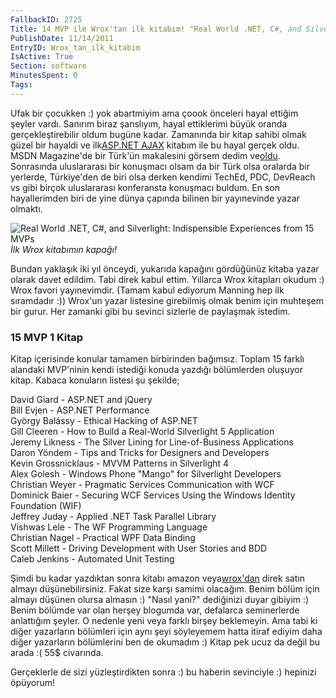 ```yaml
---
FallbackID: 2725
Title: 14 MVP ile Wrox'tan ilk kitabım! "Real World .NET, C#, and Silverlight"
PublishDate: 11/14/2011
EntryID: Wrox_tan_ilk_kitabim
IsActive: True
Section: software
MinutesSpent: 0
Tags: 
---
```

Ufak bir çocukken :) yok abartmiyim ama çoook önceleri hayal ettiğim
şeyler vardı. Sanırım biraz şanslıyım, hayal ettiklerimi büyük oranda
gerçekleştirebilir oldum bugüne kadar. Zamanında bir kitap sahibi olmak
güzel bir hayaldi ve ilk[ASP.NET
AJAX](http://daron.yondem.com/tr/post/955bda47-4d8a-4544-8a11-3d416693ac8a)
kitabım ile bu hayal gerçek oldu. MSDN Magazine'de bir Türk'ün
makalesini görsem dedim
ve[oldu](http://daron.yondem.com/tr/post/1419ebe7-95be-42f0-b991-6481472e4ad5).
Sonrasında uluslararası bir konuşmacı olsam da bir Türk olsa oralarda
bir yerlerde, Türkiye'den de biri olsa derken kendimi TechEd, PDC,
DevReach vs gibi birçok uluslararası konferansta konuşmacı buldum. En
son hayallerimden biri de yine dünya çapında bilinen bir yayınevinde
yazar olmaktı.

![Real World .NET, C\#, and Silverlight: Indispensible Experiences from
15 MVPs](http://cdn.daron.yondem.com/assets/2725/realworld.jpg)\
*İlk Wrox kitabımın kapağı!*

Bundan yaklaşık iki yıl önceydi, yukarıda kapağını gördüğünüz kitaba
yazar olarak davet edildim. Tabi direk kabul ettim. Yıllarca Wrox
kitapları okudum :) Wrox favori yayınevimdir. (Tamam kabul ediyorum
Manning hep ilk sıramdadır :)) Wrox'un yazar listesine girebilmiş olmak
benim için muhteşem bir gurur. Her zamanki gibi bu sevinci sizlerle de
paylaşmak istedim.

### 15 MVP 1 Kitap

Kitap içerisinde konular tamamen birbirinden bağımsız. Toplam 15 farklı
alandaki MVP'ninin kendi istediği konuda yazdığı bölümlerden oluşuyor
kitap. Kabaca konuların listesi şu şekilde;

David Giard - ASP.NET and jQuery\
Bill Evjen - ASP.NET Performance\
György Balássy - Ethical Hacking of ASP.NET\
Gill Cleeren - How to Build a Real-World Silverlight 5 Application\
Jeremy Likness - The Silver Lining for Line-of-Business Applications\
Daron Yöndem - Tips and Tricks for Designers and Developers\
Kevin Grossnicklaus - MVVM Patterns in Silverlight 4\
Alex Golesh - Windows Phone "Mango" for Silverlight Developers\
Christian Weyer - Pragmatic Services Communication with WCF\
Dominick Baier - Securing WCF Services Using the Windows Identity
Foundation (WIF)\
Jeffrey Juday - Applied .NET Task Parallel Library\
Vishwas Lele - The WF Programming Language\
Christian Nagel - Practical WPF Data Binding\
Scott Millett - Driving Development with User Stories and BDD\
Caleb Jenkins - Automated Unit Testing

Şimdi bu kadar yazdıktan sonra kitabı amazon
veya[wrox'dan](http://www.wrox.com/WileyCDA/WroxTitle/Real-World-NET-C-and-Silverlight-Indispensible-Experiences-from-15-MVPs.productCd-1118021967.html)
direk satın almayı düşünebilirsiniz. Fakat size karşı samimi olacağım.
Benim bölüm için almayı düşünen olursa almasın :) "Nasıl yani?"
dediğinizi duyar gibiyim :) Benim bölümde var olan herşey blogumda var,
defalarca seminerlerde anlattığım şeyler. O nedenle yeni veya farklı
birşey beklemeyin. Ama tabi ki diğer yazarların bölümleri için aynı şeyi
söyleyemem hatta itiraf ediyim daha diğer yazarların bölümlerini ben de
okumadım :) Kitap pek ucuz da değil bu arada :( 55\$ civarında.

Gerçeklerle de sizi yüzleştirdikten sonra :) bu haberin sevinciyle :)
hepinizi öpüyorum!


